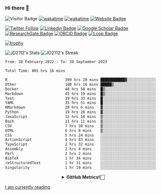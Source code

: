 ### Hi there 👋
![Visitor Badge](https://visitor-badge.laobi.icu/badge?page_id=JD2112.JD2112)
[![wakatime](https://github.com/JD2112/JD2112/actions/workflows/waka-readme.yml/badge.svg)](https://github.com/JD2112/JD2112/actions/workflows/waka-readme.yml)
[![wakatime](https://wakatime.com/badge/user/fe95275f-909a-4147-a45d-624981173898.svg)](https://wakatime.com/@fe95275f-909a-4147-a45d-624981173898)
[![Website Badge](https://img.shields.io/badge/website-informational?style=flat-square)](http://jyotirmoydas.netlify.app)

[![Twitter Follow](https://img.shields.io/twitter/follow/jyotirmoy21?style=social)](https://twitter.com/jyotirmoy21)
[![Linkedin Badge](https://img.shields.io/badge/-jyotirmoy-blue?style=plastic&logo=Linkedin&logoColor=white&link=https://www.linkedin.com/in/dasjyotirmoy/)](https://www.linkedin.com/in/dasjyotirmoy/)
[![Google Scholar Badge](https://img.shields.io/badge/-jyotirmoy-blue?style=plastic&logo=GoogleScholar&logoColor=white&link=https://scholar.google.se/citations?user=IMBYOv8AAAAJ&hl=en)](https://scholar.google.se/citations?user=IMBYOv8AAAAJ&hl=en)
[![ResearchGate Badge](https://img.shields.io/badge/-jyotirmoy-cyan?style=plastic&logo=ResearchGate&logoColor=white&link=https://www.researchgate.net/profile/Jyotirmoy-Das-3)](https://www.researchgate.net/profile/Jyotirmoy-Das-3)
[![ORCiD Badge](https://img.shields.io/badge/-jyotirmoy-green?style=plastic&logo=orcid&logoColor=white&link=https://orcid.org/0000-0002-5649-4658)](https://orcid.org/0000-0002-5649-4658)
[![Loop Badge](https://img.shields.io/badge/-jyotirmoy-orange?style=plastic&logo=Loop&logoColor=white&link=https://loop.frontiersin.org/people/1519976/overview)](https://loop.frontiersin.org/people/1519976/overview)

[![trophy](https://github-profile-trophy.vercel.app/?username=JD2112)](https://github.com/ryo-ma/github-profile-trophy)

<!--
**JD2112/JD2112** is a ✨ _special_ ✨ repository because its `README.md` (this file) appears on your GitHub profile.

Here are some ideas to get you started:

- 🔭 I’m currently working on ...
- 🌱 I’m currently learning ...
- 👯 I’m looking to collaborate on ...
- 🤔 I’m looking for help with ...
- 💬 Ask me about ...
- 📫 How to reach me: ...
- 😄 Pronouns: ...
- ⚡ Fun fact: ...
![JD2112's Top Languages](https://github-readme-stats.vercel.app/api/top-langs/?username=JD2112&theme=vue-dark&show_icons=true&hide_border=true&layout=compact)
-->
![JD2112's Stats](https://github-readme-stats.vercel.app/api?username=JD2112&theme=vue-dark&show_icons=true&hide_border=true&count_private=true)
![JD2112's Streak](https://github-readme-streak-stats.herokuapp.com/?user=JD2112&theme=vue-dark&hide_border=true)





<!--START_SECTION:waka-->

```txt
From: 28 February 2022 - To: 30 September 2023

Total Time: 865 hrs 16 mins

R                          399 hrs 28 mins ███████████▓░░░░░░░░░░░░░   46.17 %
Other                      180 hrs 16 mins █████▒░░░░░░░░░░░░░░░░░░░   20.83 %
Docker                     48 hrs 50 mins  █▒░░░░░░░░░░░░░░░░░░░░░░░   05.65 %
Markdown                   45 hrs 19 mins  █▒░░░░░░░░░░░░░░░░░░░░░░░   05.24 %
Text                       39 hrs 33 mins  █░░░░░░░░░░░░░░░░░░░░░░░░   04.57 %
YAML                       35 hrs 51 mins  █░░░░░░░░░░░░░░░░░░░░░░░░   04.14 %
RMarkdown                  28 hrs 6 mins   ▓░░░░░░░░░░░░░░░░░░░░░░░░   03.25 %
Python                     19 hrs 28 mins  ▓░░░░░░░░░░░░░░░░░░░░░░░░   02.25 %
JavaScript                 12 hrs 18 mins  ▒░░░░░░░░░░░░░░░░░░░░░░░░   01.42 %
Bash                       11 hrs 11 mins  ▒░░░░░░░░░░░░░░░░░░░░░░░░   01.29 %
CSV                        7 hrs 30 mins   ▒░░░░░░░░░░░░░░░░░░░░░░░░   00.87 %
HTML                       6 hrs 8 mins    ▒░░░░░░░░░░░░░░░░░░░░░░░░   00.71 %
CSS                        5 hrs 24 mins   ░░░░░░░░░░░░░░░░░░░░░░░░░   00.63 %
ActionScript               4 hrs 43 mins   ░░░░░░░░░░░░░░░░░░░░░░░░░   00.55 %
TypeScript                 2 hrs 32 mins   ░░░░░░░░░░░░░░░░░░░░░░░░░   00.29 %
Assembly                   2 hrs 4 mins    ░░░░░░░░░░░░░░░░░░░░░░░░░   00.24 %
Perl                       2 hrs 2 mins    ░░░░░░░░░░░░░░░░░░░░░░░░░   00.24 %
BibTeX                     1 hr 34 mins    ░░░░░░░░░░░░░░░░░░░░░░░░░   00.18 %
reStructuredText           1 hr 31 mins    ░░░░░░░░░░░░░░░░░░░░░░░░░   00.18 %
Singularity                1 hr 19 mins    ░░░░░░░░░░░░░░░░░░░░░░░░░   00.15 %
```

<!--END_SECTION:waka-->

<div align="center">
    <details>
        <summary><b>GitHub Metrics👇🏻</b></summary>
    <br>
        
[Get Details](https://metrics.lecoq.io/insights/JD2112)
    </details>
</div>

<a target="_blank" href="https://www.goodreads.com/user/show/21242415-jyotirmoy-das">I am currently reading</a>


